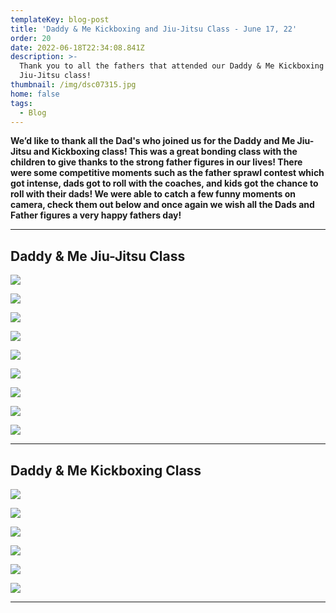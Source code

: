 ```yaml
---
templateKey: blog-post
title: 'Daddy & Me Kickboxing and Jiu-Jitsu Class - June 17, 22'
order: 20
date: 2022-06-18T22:34:08.841Z
description: >-
  Thank you to all the fathers that attended our Daddy & Me Kickboxing and
  Jiu-Jitsu class! 
thumbnail: /img/dsc07315.jpg
home: false
tags:
  - Blog
---
```

**We’d like to thank all the Dad's who joined us for the Daddy and Me Jiu-Jitsu and Kickboxing class! This was a great bonding class with the children to give thanks to the strong father figures in our lives! There were some competitive moments such as the father sprawl contest which got intense, dads got to roll with the coaches, and kids got the chance to roll with their dads! We were able to catch a few funny moments on camera, check them out below and once again we wish all the Dads and Father figures a very happy fathers day!**

<bh>

- - -

## Daddy & Me Jiu-Jitsu Class

<bh>

![](/img/dsc07046.jpg)

![](/img/dsc06844.jpg)

![](/img/dsc06881.jpg)

![](/img/dsc07102.jpg)

![](/img/dsc07190.jpg)

![](/img/dsc07137.jpg)

![](/img/dsc07249.jpg)

![](/img/dsc07084.jpg)

![](/img/dsc07015.jpg)

<bh>

- - -

<bh>

## Daddy & Me Kickboxing Class

<bh>

![](/img/dsc07336.jpg)

![](/img/dsc07386.jpg)

![](/img/dsc07432.jpg)

![](/img/dsc07372.jpg)

![](/img/dsc07443.jpg)

![](/img/dsc07485.jpg)

<bh>

- - -

<bh>
